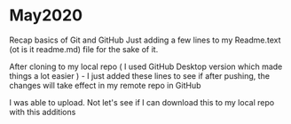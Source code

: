# May2020
Recap basics of Git and GitHub
Just adding a few lines to my Readme.text (ot is it readme.md) file for the sake of it.

After cloning to my local repo ( I used GitHub Desktop version which made things a lot easier ) - I just added these lines to see if after pushing, the changes will take effect in my remote repo in GitHub

I was able to upload.
Not let's see if I can download this to my local repo with this additions
